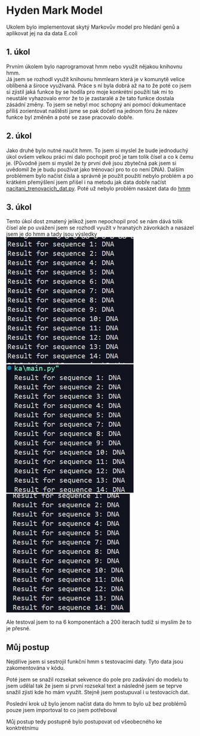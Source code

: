 # Hyden Mark Model

Ukolem bylo implementovat skytý Markovův model pro hledání genů a aplikovat jej na da data E.coli

## 1. úkol

Prvním úkolem bylo naprogramovat hmm nebo využít nějakou knihovnu hmm.  
Já jsem se rozhodl využít knihovnu hmmlearn která je v komunytě velice oblíbená a široce využívaná.
Práce s ní byla dobrá až na to že poté co jsem si zjistil jaká funkce by se hodila pro moje konkrétní použítí tak mi to neustále vyhazovalo error že to je zastaralé a že tato funkce dostala zásádní změny. To jsem se nebyl moc schopný ani pomocí dokumentace příliš zorientovat naštěstí jsme se pak dočetl na jednom fóru že název funkce byl změněn a poté se zase pracovalo dobře.

## 2. úkol

Jako druhé bylo nutné naučit hmm. To jsem si myslel že bude jednoduchý úkol ovšem velkou práci mi dalo pochopit proč je tam tolik čísel a co k čemu je. (Původně jsem si myslel že ty první dvě jsou zbytečná pak jsem si uvědomil že je budu používat jako trénovací pro to co není DNA). Dalším problémem bylo načíst čísla a správně je použít použití nebylo problém a po krátkém přemýšlení jsem přišel i na metodu jak data dobře načíst [nacitani_trenovacich_dat.py](nacitani_trenovacich_dat.py). Poté už nebylo problém nasázet data do [hmm](main.py)

## 3. úkol

Tento úkol dost zmatený jelikož jsem nepochopil proč se nám dává tolik čísel ale po uvážení jsem se rozhodl využít v hranatých závorkách a nasázel jsem je do hmm a tady jsou výsledky ![ob1](imgs/pokus1.PNG) ![obr2](imgs/pokus2.PNG) ![obr3](imgs/pokus3.PNG)

Ale testoval jsem to na 6 komponentách a 200 iteracíh tudíž si myslím že to je přesné.

## Můj postup

Nejdříve jsem si sestrojil funkční hmm s testovacími daty. Tyto data jsou zakomentována v kódu.

Poté jsem se snažil rozsekat sekvence do pole pro zadávání do modelu to jsem udělal tak že jsem si první rozsekal text a následně jsem se teprve snažil zjisti kde ho mám využít. Stejně jsem postupuval i u testovacích dat.

Poslední krok už bylo jenom načíst data do hmm to bylo už bez problémů pouze jsem importoval to co jsem potřeboval

Můj postup tedy postupně bylo postupovat od všeobecného ke konktrétnímu
